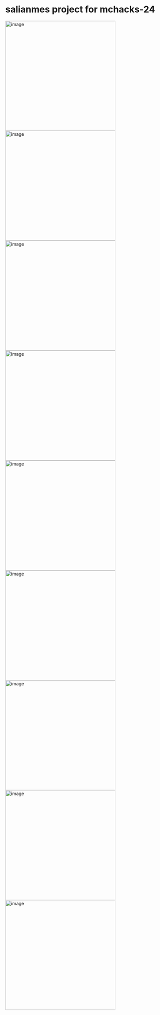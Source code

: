 
# salianmes project for mchacks-24


<img width="343" alt="image" src="https://github.com/fathisahar/mchacks-24/assets/63174744/2adb6ee3-cf61-444a-bbc7-0157857937cd">

<img width="343" alt="image" src="https://github.com/fathisahar/mchacks-24/assets/63174744/b351b020-9219-4e7e-8964-5367f823f790">

<img width="343" alt="image" src="https://github.com/fathisahar/mchacks-24/assets/63174744/0db16784-a5dc-4889-b0a2-485484702b49">

<img width="343" alt="image" src="https://github.com/fathisahar/mchacks-24/assets/63174744/1d760084-f370-41c3-a004-23c1e1b7b8f6">

<img width="343" alt="image" src="https://github.com/fathisahar/mchacks-24/assets/63174744/c5778918-1a58-4c52-9b2b-579e00bf07d7">

<img width="343" alt="image" src="https://github.com/fathisahar/mchacks-24/assets/63174744/9507a296-ec5b-42a4-81a7-514019a19d40">

<img width="343" alt="image" src="https://github.com/fathisahar/mchacks-24/assets/63174744/6a781b19-87c6-438e-8d64-82efdea1c4a9">

<img width="343" alt="image" src="https://github.com/fathisahar/mchacks-24/assets/63174744/c60b428d-4a35-4b01-b173-6fafe5268f7c">

<img width="343" alt="image" src="https://github.com/fathisahar/mchacks-24/assets/63174744/11898f64-7947-413c-b423-4f6fb8a09713">
